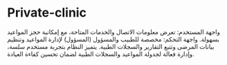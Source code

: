 # Private-clinic
واجهة المستخدم: تعرض معلومات الاتصال والخدمات المتاحة، مع إمكانية حجز المواعيد بسهولة.  واجهة التحكم: مخصصة للطبيب والمسؤول (المسؤول) لإدارة المواعيد وتنظيم بيانات المرضى وتتبع التقارير والسجلات الطبية.  يتميز النظام بتجربة مستخدم سلسة، وإدارة فعالة لجدولة المواعيد والسجلات الطبية لضمان تحسين كفاءة العيادة.
